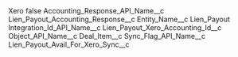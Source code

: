 <?xml version="1.0" encoding="UTF-8"?>
<CustomMetadata xmlns="http://soap.sforce.com/2006/04/metadata" xmlns:xsi="http://www.w3.org/2001/XMLSchema-instance" xmlns:xsd="http://www.w3.org/2001/XMLSchema">
    <label>Xero</label>
    <protected>false</protected>
    <values>
        <field>Accounting_Response_API_Name__c</field>
        <value xsi:type="xsd:string">Lien_Payout_Accounting_Response__c</value>
    </values>
    <values>
        <field>Entity_Name__c</field>
        <value xsi:type="xsd:string">Lien_Payout</value>
    </values>
    <values>
        <field>Integration_Id_API_Name__c</field>
        <value xsi:type="xsd:string">Lien_Payout_Xero_Accounting_Id__c</value>
    </values>
    <values>
        <field>Object_API_Name__c</field>
        <value xsi:type="xsd:string">Deal_Item__c</value>
    </values>
    <values>
        <field>Sync_Flag_API_Name__c</field>
        <value xsi:type="xsd:string">Lien_Payout_Avail_For_Xero_Sync__c</value>
    </values>
</CustomMetadata>
